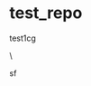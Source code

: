 # test_repo
test1cg



\








sf




















































































